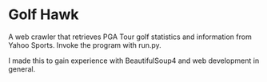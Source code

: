 # Golf Hawk
A web crawler that retrieves PGA Tour golf statistics and information from Yahoo Sports. Invoke the program with run.py. 

I made this to gain experience with BeautifulSoup4 and web development in general.
